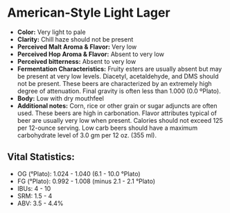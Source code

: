 # American-Style Light Lager

- **Color:** Very light to pale
- **Clarity:** Chill haze should not be present
- **Perceived Malt Aroma & Flavor:** Very low
- **Perceived Hop Aroma & Flavor:** Absent to very low
- **Perceived bitterness:** Absent to very low
- **Fermentation Characteristics:** Fruity esters are usually absent but may be present at very low levels. Diacetyl, acetaldehyde, and DMS should not be present. These beers are characterized by an extremely high degree of attenuation. Final gravity is often less than 1.000 (0.0 ºPlato).
- **Body:** Low with dry mouthfeel
- **Additional notes:** Corn, rice or other grain or sugar adjuncts are often used. These beers are high in carbonation. Flavor attributes typical of beer are usually very low when present. Calories should not exceed 125 per 12-ounce serving. Low carb beers should have a maximum carbohydrate level of 3.0 gm per 12 oz. (355 ml).

## Vital Statistics:

- OG (°Plato): 1.024 - 1.040 (6.1 - 10.0 °Plato)
- FG (°Plato): 0.992 - 1.008 (minus 2.1 - 2.1 °Plato)
- IBUs: 4 - 10
- SRM: 1.5 - 4
- ABV: 3.5 - 4.4%
